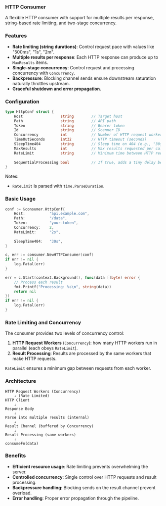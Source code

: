 ### HTTP Consumer

A flexible HTTP consumer with support for multiple results per response, string-based rate limiting, and two-stage concurrency.

### Features

- **Rate limiting (string durations)**: Control request pace with values like "500ms", "1s", "2m".
- **Multiple results per response**: Each HTTP response can produce up to `MaxResults` items.
- **Single-stage concurrency**: Control request and processing concurrency with `Concurrency`.
- **Backpressure**: Blocking channel sends ensure downstream saturation naturally throttles upstream.
- **Graceful shutdown and error propagation**.

### Configuration

```go
type HttpConf struct {
    Host                 string        // Target host
    Path                 string        // API path
    Token                string        // Bearer token
    Id                   string        // Scanner ID
    Concurrency          int           // Number of HTTP request workers
    TimeOutSeconds       int32         // HTTP timeout (seconds)
    SleepTime404         string        // Sleep time on 404 (e.g., "30s", "1m30s")
    MaxResults           int           // Max results requested per call (API specific)
    RateLimit            string        // Minimum time between HTTP requests (e.g., "1s", "500ms")
    
    SequentialProcessing bool          // If true, adds a tiny delay between items
}
```

Notes:

- `RateLimit` is parsed with `time.ParseDuration`.

### Basic Usage

```go
conf := &consumer.HttpConf{
    Host:           "api.example.com",
    Path:           "/data",
    Token:          "your-token",
    Concurrency:    2,
    RateLimit:      "2s",
    
    SleepTime404:   "30s",
}

c, err := consumer.NewHTTPConsumer(conf)
if err != nil {
    log.Fatal(err)
}

err = c.Start(context.Background(), func(data []byte) error {
    // Process each result
    fmt.Printf("Processing: %s\n", string(data))
    return nil
})
if err != nil {
    log.Fatal(err)
}
```

### Rate Limiting and Concurrency

The consumer provides two levels of concurrency control:

1. **HTTP Request Workers** (`Concurrency`): how many HTTP workers run in parallel (each obeys `RateLimit`).
2. **Result Processing**: Results are processed by the same workers that make HTTP requests.

`RateLimit` ensures a minimum gap between requests from each worker.

### Architecture

```
HTTP Request Workers (Concurrency)
    ↓ (Rate Limited)
HTTP Client
    ↓
Response Body
    ↓
Parse into multiple results (internal)
    ↓
Result Channel (buffered by Concurrency)
    ↓
Result Processing (same workers)
    ↓
consumeFn(data)
```

### Benefits

- **Efficient resource usage**: Rate limiting prevents overwhelming the server.
- **Controlled concurrency**: Single control over HTTP requests and result processing.
- **Backpressure handling**: Blocking sends on the result channel prevent overload.
- **Error handling**: Proper error propagation through the pipeline.